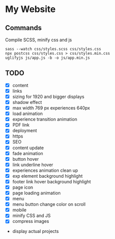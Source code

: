 # My Website
## Commands
Compile SCSS, minify css and js

    sass --watch css/styles.scss css/styles.css
    npx postcss css/styles.css > css/styles.min.css
    uglifyjs js/app.js -b -o js/app.min.js

## TODO
- [x] content
- [x] links
- [x] sizing for 1920 and bigger displays
- [x] shadow effect
- [x] max width 769 px experiences 640px
- [x] load animation
- [x] experience transition animation
- [x] PDF link
- [x] deployment
- [x] https
- [x] SEO
- [x] content update
- [x] fade animation
- [x] button hover
- [x] link underline hover
- [x] experiences animation clean up
- [x] exp element background highlight
- [x] footer link hover background highlight
- [x] page icon
- [x] page loading animation
- [x] menu
- [x] menu button change color on scroll
- [x] mobile
- [x] minify CSS and JS
- [x] compress images
- display actual projects
